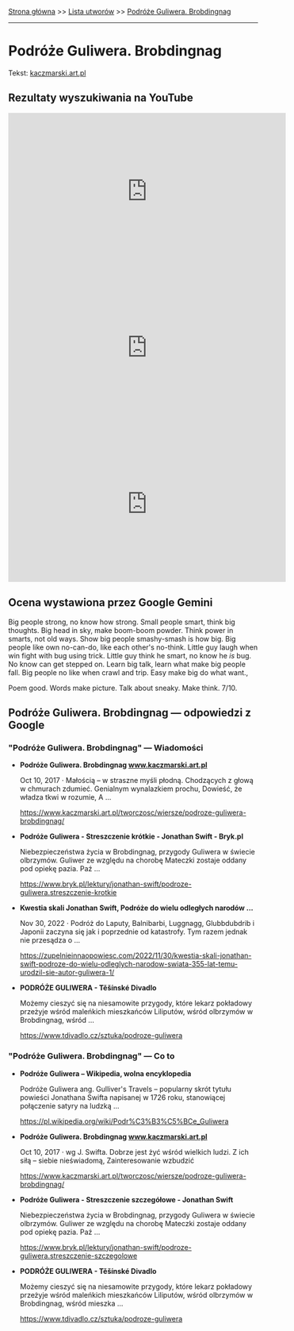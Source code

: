 [Strona główna](../index.md) >> [Lista utworów](../list.md) >> [Podróże Guliwera. Brobdingnag](443.md)

---

# Podróże Guliwera. Brobdingnag

Tekst: [kaczmarski.art.pl](https://www.kaczmarski.art.pl/tworczosc/wiersze/podroze-guliwera-brobdingnag/)

## Rezultaty wyszukiwania na YouTube

<iframe width="560" height="315" src="https://www.youtube.com/embed/il00YwoPdYA?si=IdontcarewhotheIRSsendsImnotpayingtaxes" title="YouTube video player" frameborder="0" allow="accelerometer; autoplay; clipboard-write; encrypted-media; gyroscope; picture-in-picture; web-share" referrerpolicy="strict-origin-when-cross-origin" allowfullscreen></iframe>

<iframe width="560" height="315" src="https://www.youtube.com/embed/7G2-5DdD1Yw?si=IdontcarewhotheIRSsendsImnotpayingtaxes" title="YouTube video player" frameborder="0" allow="accelerometer; autoplay; clipboard-write; encrypted-media; gyroscope; picture-in-picture; web-share" referrerpolicy="strict-origin-when-cross-origin" allowfullscreen></iframe>

<iframe width="560" height="315" src="https://www.youtube.com/embed/6QLnpS4bxtM?si=IdontcarewhotheIRSsendsImnotpayingtaxes" title="YouTube video player" frameborder="0" allow="accelerometer; autoplay; clipboard-write; encrypted-media; gyroscope; picture-in-picture; web-share" referrerpolicy="strict-origin-when-cross-origin" allowfullscreen></iframe>

## Ocena wystawiona przez Google Gemini

Big people strong, no know how strong. Small people smart, think big thoughts. Big head in sky, make boom-boom powder. Think power in smarts, not old ways. Show big people smashy-smash is how big. Big people like own no-can-do, like each other's no-think. Little guy laugh when win fight with bug using trick. Little guy think he smart, no know he *is* bug. No know can get stepped on. Learn big talk, learn what make big people fall. Big people no like when crawl and trip. Easy make big do what want.,

Poem good. Words make picture. Talk about sneaky. Make think. 7/10.


## Podróże Guliwera. Brobdingnag — odpowiedzi z Google

### "Podróże Guliwera. Brobdingnag" — Wiadomości

- **Podróże Guliwera. Brobdingnag www.kaczmarski.art.pl**

    Oct 10, 2017  ·  Małością – w straszne myśli płodną. Chodzących z głową w chmurach zdumieć. Genialnym wynalazkiem prochu, Dowieść, że władza tkwi w rozumie, A ... 

   <https://www.kaczmarski.art.pl/tworczosc/wiersze/podroze-guliwera-brobdingnag/>
- **Podróże Guliwera - Streszczenie krótkie - Jonathan Swift - Bryk.pl**

    Niebezpieczeństwa życia w Brobdingnag, przygody Guliwera w świecie olbrzymów. Guliwer ze względu na chorobę Mateczki zostaje oddany pod opiekę pazia. Paź ... 

   <https://www.bryk.pl/lektury/jonathan-swift/podroze-guliwera.streszczenie-krotkie>
- **Kwestia skali  Jonathan Swift, Podróże do wielu odległych narodów ...**

    Nov 30, 2022  ·  Podróż do Laputy, Balnibarbi, Luggnagg, Glubbdubdrib i Japonii zaczyna się jak i poprzednie od katastrofy. Tym razem jednak nie przesądza o ... 

   <https://zupelnieinnaopowiesc.com/2022/11/30/kwestia-skali-jonathan-swift-podroze-do-wielu-odleglych-narodow-swiata-355-lat-temu-urodzil-sie-autor-guliwera-1/>
- **PODRÓŻE GULIWERA - Těšínské Divadlo**

    Możemy cieszyć się na niesamowite przygody, które lekarz pokładowy przeżyje wśród maleńkich mieszkańców Liliputów, wśród olbrzymów w Brobdingnag, wśród ... 

   <https://www.tdivadlo.cz/sztuka/podroze-guliwera>

### "Podróże Guliwera. Brobdingnag" — Co to

- **Podróże Guliwera – Wikipedia, wolna encyklopedia**

    Podróże Guliwera ang. Gulliver's Travels – popularny skrót tytułu powieści Jonathana Swifta napisanej w 1726 roku, stanowiącej połączenie satyry na ludzką ... 

   <https://pl.wikipedia.org/wiki/Podr%C3%B3%C5%BCe_Guliwera>
- **Podróże Guliwera. Brobdingnag www.kaczmarski.art.pl**

    Oct 10, 2017  ·  wg J. Swifta. Dobrze jest żyć wśród wielkich ludzi. Z ich siłą – siebie nieświadomą, Zainteresowanie wzbudzić 

   <https://www.kaczmarski.art.pl/tworczosc/wiersze/podroze-guliwera-brobdingnag/>
- **Podróże Guliwera - Streszczenie szczegółowe - Jonathan Swift**

    Niebezpieczeństwa życia w Brobdingnag, przygody Guliwera w świecie olbrzymów. Guliwer ze względu na chorobę Mateczki zostaje oddany pod opiekę pazia. Paź ... 

   <https://www.bryk.pl/lektury/jonathan-swift/podroze-guliwera.streszczenie-szczegolowe>
- **PODRÓŻE GULIWERA - Těšínské Divadlo**

    Możemy cieszyć się na niesamowite przygody, które lekarz pokładowy przeżyje wśród maleńkich mieszkańców Liliputów, wśród olbrzymów w Brobdingnag, wśród mieszka ... 

   <https://www.tdivadlo.cz/sztuka/podroze-guliwera>

